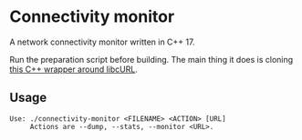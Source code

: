 # Connectivity monitor

A network connectivity monitor written in C++ 17.

Run the preparation script before building. The main thing it does is cloning [this C++ wrapper around libcURL](https://github.com/jpbarrette/curlpp).

## Usage

```
Use: ./connectivity-monitor <FILENAME> <ACTION> [URL]
     Actions are --dump, --stats, --monitor <URL>.
```
